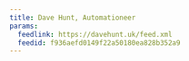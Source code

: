 ```yaml
---
title: Dave Hunt, Automationeer
params:
  feedlink: https://davehunt.uk/feed.xml
  feedid: f936aefd0149f22a50180ea828b352a9
---
```

